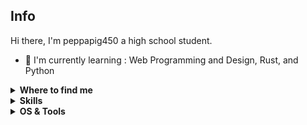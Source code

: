 ## Info 

Hi there, I'm peppapig450 a high school student.

- :school: I'm currently learning : Web Programming and Design, Rust, and Python


<details>
  <summary><b>Where to find me</b></summary>

[![Github](https://img.shields.io/badge/-Github-181717?style=for-the-badge&logo=Github&logoColor=white)](https://github.com/peppapig450)
  
</details>

<details>
  <summary><b>Skills</b></summary>

[![python](https://img.shields.io/badge/python-★☆☆-lightgrey?labelColor=3776AB&logo=Python&style=for-the-badge&logoColor=white)](https://www.python.org/)
[![java](https://img.shields.io/badge/java-★☆☆-lightgrey?labelColor=007396&logo=Java&style=for-the-badge&logoColor=white)](https://www.java.com)
[![bash](https://img.shields.io/badge/bash-★★☆-lightgrey?labelColor=4EAA25&logo=GNU-Bash&style=for-the-badge&logoColor=white)](https://en.wikipedia.org/wiki/Bash_(Unix_shell))

[![html](https://img.shields.io/badge/html-★★★-lightgrey?labelColor=E34F26&logo=HTML5&style=for-the-badge&logoColor=white)](https://www.w3schools.com/html)
[![css](https://img.shields.io/badge/css-★★★-lightgrey?labelColor=1572B6&logo=CSS3&style=for-the-badge&logoColor=white)](https://www.w3schools.com/css)
[![javascript](https://img.shields.io/badge/javascript-★☆☆-lightgrey?labelColor=F7DF1E&logo=JavaScript&style=for-the-badge&logoColor=black)](https://www.w3schools.com/js)

</details>

<details>
  <summary><b>OS & Tools</b></summary>

![Linux](https://img.shields.io/badge/-Linux-FCC624?logo=Linux&style=for-the-badge&logoColor=black)
![Mac_OS](https://img.shields.io/badge/-Mac_OS-999999?logo=Apple&style=for-the-badge&logoColor=white)
![Windows](https://img.shields.io/badge/-Windows-0078D6?logo=Windows&style=for-the-badge&logoColor=white)

![neovim](https://img.shields.io/badge/-neovim-57A143?logo=Neovim&style=for-the-badge&logoColor=white)
![vim](https://img.shields.io/badge/-vim-019733?logo=Vim&style=for-the-badge&logoColor=white)
![VsCode](https://img.shields.io/badge/-VsCode-007ACC?logo=Visual-Studio-Code&style=for-the-badge&logoColor=white)

![Git](https://img.shields.io/badge/-Git-F05032?logo=Git&style=for-the-badge&logoColor=white)
![Github](https://img.shields.io/badge/-Github-181717?logo=Github&style=for-the-badge&logoColor=white)
![Gitlab](https://img.shields.io/badge/-Gitlab-FCA121?logo=GitLab&style=for-the-badge&logoColor=white)


<h2>Github stats :bar_chart:</h2>
<h4 align="center">Visitor's count :eyes:</h4>
<p align="center"><img src="https://profile-counter.glitch.me/{peppapig450}/count.svg" alt="peppapig450 :: Visitor's Count" /></p>

<p align="center">

<!--
<a href="https://github.com/peppapig450?tab=repositories"><img src="https://github-readme-stats.vercel.app/api?username=peppapig450&theme=gotham&show_icons=true&count_private=true
&hide_border=true"  width="48%" alt="@peppapig450's github-readme-stats"/></a>
-->

<a href="https://github.com/peppapig450?tab=repositories"><img src="https://github-readme-stats-one-bice.vercel.app/api?username=peppapig450&theme=merko&show_icons=true&count_priv
ate=true&hide_border=true&role=OWNER,ORGANIZATION_MEMBER,COLLABORATOR"  width="48%" alt="@peppapig450's github-readme-stats"/></a>
<a href="https://github.com/peppapig450?tab=stars"><img src="https://github-readme-streak-stats.herokuapp.com?user=peppapig450&theme=merko&hide_border=true&date_format=M%20j%5B%2C
%20Y%5D"  width="48%" alt="@peppapig450's github-readme-streak-stats"/></a>
</p>

<!-- activity graph heroku-app start -->
<p align="center">
    <a href="https://wakatime.com/@peppapig450">
        <img src="https://github-readme-activity-graph.vercel.app/graph?username=peppapig450&theme=merko&hide_border=true&hide_title=false&area=true&custom_title=Total%20contribut
ion%20graph%20in%20all%20repo" width="95%" alt="peppapig450's activity graph">
    </a>
</p>
<!-- activity graph heroku-app end -->


<p align="center">
<img src="https://github-readme-stats.vercel.app/api/top-langs/?username=peppapig450&langs_count=10&theme=merko&layout=compact" width="38%" height="216px" alt="peppapig450 :: Top
Langs" />
<a href="https://github.com/peppapig450?tab=achievements"><img src="https://github-profile-trophy.vercel.app/?username=peppapig450&theme=gitdimmed&no-frame=true&column=3&row=2"  w
idth="38%" alt="@peppapig450's trophy stats"/></a>
</p>
